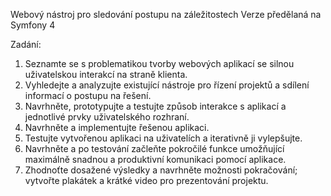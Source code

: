 Webový nástroj pro sledování postupu na záležitostech
Verze předělaná na Symfony 4

Zadání:
1. Seznamte se s problematikou tvorby webových aplikací se silnou uživatelskou interakcí na straně klienta.
2. Vyhledejte a analyzujte existující nástroje pro řízení projektů a sdílení informací o postupu na řešení.
3. Navrhněte, prototypujte a testujte způsob interakce s aplikací a jednotlivé prvky uživatelského rozhraní.
4. Navrhněte a implementujte řešenou aplikaci.
5. Testujte vytvořenou aplikaci na uživatelích a iterativně ji vylepšujte.
6. Navrhněte a po testování začleňte pokročilé funkce umožňující maximálně snadnou a produktivní komunikaci pomocí aplikace.
7. Zhodnoťte dosažené výsledky a navrhněte možnosti pokračování; vytvořte plakátek a krátké video pro prezentování projektu.
